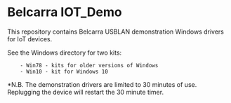 # Belcarra IOT_Demo

This repository contains Belcarra USBLAN demonstration Windows drivers 
for IoT devices.

See the Windows directory for two kits:

        - Win78 - kits for older versions of Windows
        - Win10 - kit for Windows 10


*N.B. The demonstration drivers are limited to 30 minutes of use. Replugging the device will restart
the 30 minute timer.

